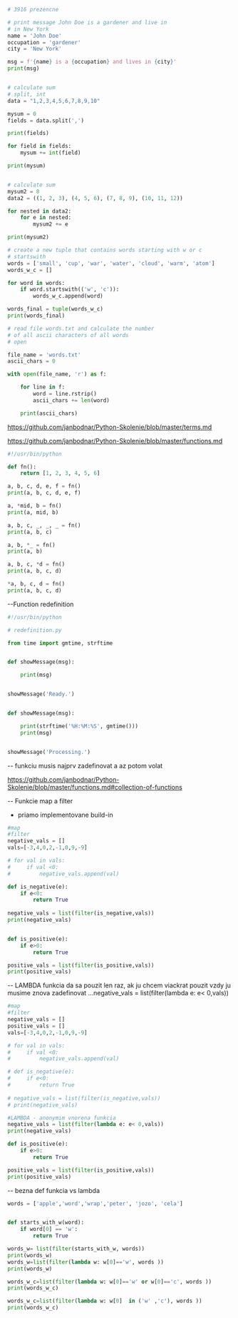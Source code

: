 ```python
# 3916 prezencne

# print message John Doe is a gardener and live in 
# in New York
name = 'John Doe'
occupation = 'gardener'
city = 'New York'

msg = f'{name} is a {occupation} and lives in {city}'
print(msg)


# calculate sum
# split, int
data = "1,2,3,4,5,6,7,8,9,10"

mysum = 0
fields = data.split(',')

print(fields)

for field in fields:
    mysum += int(field)

print(mysum)


# calculate sum
mysum2 = 0
data2 = ((1, 2, 3), (4, 5, 6), (7, 8, 9), (10, 11, 12))

for nested in data2:
    for e in nested:
        mysum2 += e

print(mysum2)

# create a new tuple that contains words starting with w or c
# startswith
words = ['small', 'cup', 'war', 'water', 'cloud', 'warm', 'atom']
words_w_c = []

for word in words:
    if word.startswith(('w', 'c')):
        words_w_c.append(word)

words_final = tuple(words_w_c)
print(words_final)

# read file words.txt and calculate the number 
# of all ascii characters of all words
# open

file_name = 'words.txt'
ascii_chars = 0

with open(file_name, 'r') as f:

    for line in f:
        word = line.rstrip()
        ascii_chars += len(word)

    print(ascii_chars)
```

https://github.com/janbodnar/Python-Skolenie/blob/master/terms.md

https://github.com/janbodnar/Python-Skolenie/blob/master/functions.md

```python
#!/usr/bin/python

def fn():
    return [1, 2, 3, 4, 5, 6]

a, b, c, d, e, f = fn()
print(a, b, c, d, e, f)

a, *mid, b = fn()
print(a, mid, b)

a, b, c, _, _, _ = fn()
print(a, b, c)

a, b, *_ = fn()
print(a, b)

a, b, c, *d = fn()
print(a, b, c, d)

*a, b, c, d = fn()
print(a, b, c, d)
```

--Function redefinition

```python
#!/usr/bin/python

# redefinition.py

from time import gmtime, strftime


def showMessage(msg):

    print(msg)


showMessage('Ready.')


def showMessage(msg):

    print(strftime('%H:%M:%S', gmtime()))
    print(msg)


showMessage('Processing.')

```

-- funkciu musis najprv zadefinovat a az potom volat


https://github.com/janbodnar/Python-Skolenie/blob/master/functions.md#collection-of-functions

-- Funkcie map a filter
- priamo implementovane build-in

```python
#map
#filter
negative_vals = []
vals=[-3,4,0,2,-1,0,9,-9]

# for val in vals:
#     if val <0:
#         negative_vals.append(val)

def is_negative(e):
    if e<0:
        return True
    
negative_vals = list(filter(is_negative,vals))
print(negative_vals)


def is_positive(e):
    if e>0:
        return True

positive_vals = list(filter(is_positive,vals))
print(positive_vals)
```

-- LAMBDA funkcia da sa pouzit len raz, ak ju chcem viackrat pouzit vzdy ju musime znova zadefinovat ...negative_vals = list(filter(lambda e: e< 0,vals))
```python
#map
#filter
negative_vals = []
positive_vals = []
vals=[-3,4,0,2,-1,0,9,-9]

# for val in vals:
#     if val <0:
#         negative_vals.append(val)

# def is_negative(e):
#     if e<0:
#         return True
    
# negative_vals = list(filter(is_negative,vals))
# print(negative_vals)

#LAMBDA - anonymim vnorena funkcia
negative_vals = list(filter(lambda e: e< 0,vals))
print(negative_vals)

def is_positive(e):
    if e>0:
        return True

positive_vals = list(filter(is_positive,vals))
print(positive_vals)
```

-- bezna def funkcia vs lambda 

```python
words = ['apple','word','wrap','peter', 'jozo', 'cela']


def starts_with_w(word):
    if word[0] == 'w':
        return True

words_w= list(filter(starts_with_w, words))
print(words_w)
words_w=list(filter(lambda w: w[0]=='w', words ))
print(words_w)

words_w_c=list(filter(lambda w: w[0]=='w' or w[0]=='c', words ))
print(words_w_c)

words_w_c=list(filter(lambda w: w[0]  in ('w' ,'c'), words ))
print(words_w_c)
```
